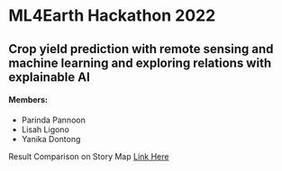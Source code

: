 # ML4Earth Hackathon 2022
## Crop yield prediction with remote sensing and machine learning and exploring relations with explainable AI
#### Members:
*   Parinda Pannoon
*   Lisah Ligono
*   Yanika Dontong

Result Comparison on Story Map [Link Here](https://storymaps.arcgis.com/stories/b2a56de87c014598b98d15c5306e9c4b)
